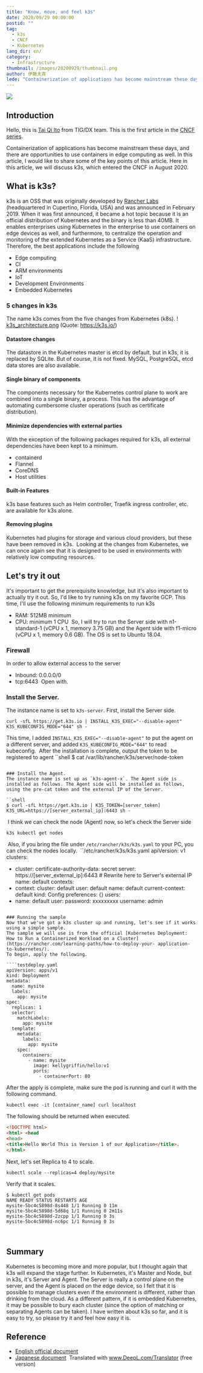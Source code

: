 ```yaml
---
title: "Know, move, and feel k3s"
date: 2020/09/29 00:00:00
postid: ""
tag:
  - k3s
  - CNCF
  - Kubernetes
lang_dir: en/
category:
  - Infrastructure
thumbnail: /images/20200929/thumbnail.png
author: 伊藤太斉
lede: "Containerization of applications has become mainstream these days, and there are opportunities to use containers in edge computing as well. In this article, I would like to share some of the key points of this article."
---
```

<img src="/images/20200929/k3s.png" loading="lazy">

## Introduction

Hello, this is [Tai Qi Ito](https://twitter.com/kaedemalu) from TIG/DX team. This is the first article in the [CNCF series](/articles/20200928/).

Containerization of applications has become mainstream these days, and there are opportunities to use containers in edge computing as well. In this article, I would like to share some of the key points of this article.
Here in this article, we will discuss k3s, which entered the CNCF in August 2020.
​

## What is k3s?

k3s is an OSS that was originally developed by [Rancher Labs](https://rancher.com/) (headquartered in Cupertino, Florida, USA) and was announced in February 2019. When it was first announced, it became a hot topic because it is an official distribution of Kubernetes and the binary is less than 40MB. It enables enterprises using Kubernetes in the enterprise to use containers on edge devices as well, and furthermore, to centralize the operation and monitoring of the extended Kubernetes as a Service (KaaS) infrastructure. Therefore, the best applications include the following
​

- Edge computing
- CI
- ARM environments
- IoT
- Development Environments
- Embedded Kubernetes
​

### 5 changes in k3s

The name k3s comes from the five changes from Kubernetes (k8s).
! [k3s_architecture.png](https://qiita-image-store.s3.ap-northeast-1.amazonaws.com/0/382465/816a0d22-969f-dcb5-7d64-3fc2492d46a8.png )
(Quote: https://k3s.io/)
​

#### Datastore changes

The datastore in the Kubernetes master is etcd by default, but in k3s, it is replaced by SQLite. But of course, it is not fixed. MySQL, PostgreSQL, etcd data stores are also available.
​

#### Single binary of components

The components necessary for the Kubernetes control plane to work are combined into a single binary, a process. This has the advantage of automating cumbersome cluster operations (such as certificate distribution).
​

#### Minimize dependencies with external parties

With the exception of the following packages required for k3s, all external dependencies have been kept to a minimum.
​

- containerd
- Flannel
- CoreDNS
- Host utilities
​

#### Built-in Features

k3s base features such as Helm controller, Traefik ingress controller, etc. are available for k3s alone.
​

#### Removing plugins

Kubernetes had plugins for storage and various cloud providers, but these have been removed in k3s.
​
Looking at the changes from Kubernetes, we can once again see that it is designed to be used in environments with relatively low computing resources.
​

## Let's try it out

It's important to get the prerequisite knowledge, but it's also important to actually try it out. So, I'd like to try running k3s on my favorite GCP. This time, I'll use the following minimum requirements to run k3s
​

- RAM: 512MB minimum
- CPU: minimum 1 CPU
​
So, I will try to run the Server side with n1-standard-1 (vCPU x 1, memory 3.75 GB) and the Agent side with f1-micro (vCPU x 1, memory 0.6 GB). The OS is set to Ubuntu 18.04.
​

### Firewall

In order to allow external access to the server
​

- Inbound: 0.0.0.0/0
- tcp:6443
​
Open with.
​

### Install the Server.

The instance name is set to `k3s-server`. First, install the Server side.
​

````
curl -sfL https://get.k3s.io | INSTALL_K3S_EXEC="--disable-agent" K3S_KUBECONFIG_MODE="644" sh -
````

This time, I added `INSTALL_K3S_EXEC="--disable-agent"` to put the agent on a different server, and added `K3S_KUBECONFIG_MODE="644"` to read kubeconfig.
​
After the installation is complete, output the token to be registered to agent
​
``shell
$ cat /var/lib/rancher/k3s/server/node-token

````shell $ cat /var/lib/rancher/k3s/server/node-token
​
### Install the Agent.
The instance name is set up as `k3s-agent-x`. The Agent side is installed as follows. The Agent side will be installed as follows, using the pre-cat token and the external IP of the Server.
​
``shell
$ curl -sfL https://get.k3s.io | K3S_TOKEN=[server_token] K3S_URL=https://[server_external_ip]:6443 sh -
````

​
I think we can check the node (Agent) now, so let's check the Server side
​

```shell
k3s kubectl get nodes
```

​
Also, if you bring the file under `/etc/rancher/k3s/k3s.yaml` to your PC, you can check the nodes locally.
​
``/etc/rancher/k3s/k3s.yaml
apiVersion: v1
clusters:

- cluster:
    certificate-authority-data: secret
    server: https://[server_external_ip]:6443 # Rewrite here to Server's external IP
  name: default
contexts:
- context:
    cluster: default
    user: default
  name: default
current-context: default
kind: Config
preferences: {}
users:
- name: default
  user:
    password: xxxxxxxxx
    username: admin

````
​
### Running the sample
Now that we've got a k3s cluster up and running, let's see if it works using a simple sample.
The sample we will use is from the official [Kubernetes Deployment: How to Run a Containerized Workload on a Cluster](https://rancher.com/learning-paths/how-to-deploy-your- application-to-kubernetes/).
To begin, apply the following.
​
````testdeploy.yaml
apiVersion: apps/v1
kind: Deployment
metadata:
  name: mysite
  labels:
    app: mysite
spec:
  replicas: 1
  selector:
    matchLabels:
      app: mysite
  template:
    metadata:
      labels:
        app: mysite
    spec:
      containers:
        - name: mysite
          image: kellygriffin/hello:v1
          ports:
            - containerPort: 80
````

After the apply is complete, make sure the pod is running and curl it with the following command.
​

```shell
kubectl exec -it [container_name] curl localhost
````

The following should be returned when executed.
​

```html
<!DOCTYPE html>
<html> <head
<head>
<title>Hello World This is Version 1 of our Application</title>.
</html>
````

Next, let's set Replica to 4 to scale.
​

```shell
kubectl scale --replicas=4 deploy/mysite
```

Verify that it scales.
​

```shell
$ kubectl get pods
NAME READY STATUS RESTARTS AGE
mysite-5bc4c5898d-8s448 1/1 Running 0 11m
mysite-5bc4c5898d-5d68q 1/1 Running 0 2m11s
mysite-5bc4c5898d-2zcpp 1/1 Running 0 3s
mysite-5bc4c5898d-nc6pc 1/1 Running 0 3s
```

​

## Summary

Kubernetes is becoming more and more popular, but I thought again that k3s will expand the stage further. In Kubernetes, it's Master and Node, but in k3s, it's Server and Agent. The Server is really a control plane on the server, and the Agent is placed on the edge device, so I felt that it is possible to manage clusters even if the environment is different, rather than drinking from the cloud. As a different pattern, if it is embedded Kubernetes, it may be possible to bury each cluster (since the option of matching or separating Agents can be taken).
I have written about k3s so far, and it is easy to try, so please try it and feel how easy it is.
​

## Reference

- [English official document](https://rancher.com/docs/k3s/latest/en/)
- [Japanese document](https://www.rancher.co.jp/pdfs/K3s-eBook4Styles0507.pdf)
​
Translated with www.DeepL.com/Translator (free version)
